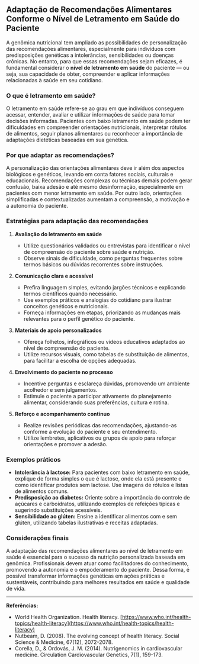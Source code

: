 
## Adaptação de Recomendações Alimentares Conforme o Nível de Letramento em Saúde do Paciente

A genômica nutricional tem ampliado as possibilidades de personalização das recomendações alimentares, especialmente para indivíduos com predisposições genéticas a intolerâncias, sensibilidades ou doenças crônicas. No entanto, para que essas recomendações sejam eficazes, é fundamental considerar o **nível de letramento em saúde** do paciente — ou seja, sua capacidade de obter, compreender e aplicar informações relacionadas à saúde em seu cotidiano.

### O que é letramento em saúde?

O letramento em saúde refere-se ao grau em que indivíduos conseguem acessar, entender, avaliar e utilizar informações de saúde para tomar decisões informadas. Pacientes com baixo letramento em saúde podem ter dificuldades em compreender orientações nutricionais, interpretar rótulos de alimentos, seguir planos alimentares ou reconhecer a importância de adaptações dietéticas baseadas em sua genética.

### Por que adaptar as recomendações?

A personalização das orientações alimentares deve ir além dos aspectos biológicos e genéticos, levando em conta fatores sociais, culturais e educacionais. Recomendações complexas ou técnicas demais podem gerar confusão, baixa adesão e até mesmo desinformação, especialmente em pacientes com menor letramento em saúde. Por outro lado, orientações simplificadas e contextualizadas aumentam a compreensão, a motivação e a autonomia do paciente.

### Estratégias para adaptação das recomendações

1. **Avaliação do letramento em saúde**
   - Utilize questionários validados ou entrevistas para identificar o nível de compreensão do paciente sobre saúde e nutrição.
   - Observe sinais de dificuldade, como perguntas frequentes sobre termos básicos ou dúvidas recorrentes sobre instruções.

2. **Comunicação clara e acessível**
   - Prefira linguagem simples, evitando jargões técnicos e explicando termos científicos quando necessário.
   - Use exemplos práticos e analogias do cotidiano para ilustrar conceitos genéticos e nutricionais.
   - Forneça informações em etapas, priorizando as mudanças mais relevantes para o perfil genético do paciente.

3. **Materiais de apoio personalizados**
   - Ofereça folhetos, infográficos ou vídeos educativos adaptados ao nível de compreensão do paciente.
   - Utilize recursos visuais, como tabelas de substituição de alimentos, para facilitar a escolha de opções adequadas.

4. **Envolvimento do paciente no processo**
   - Incentive perguntas e esclareça dúvidas, promovendo um ambiente acolhedor e sem julgamentos.
   - Estimule o paciente a participar ativamente do planejamento alimentar, considerando suas preferências, cultura e rotina.

5. **Reforço e acompanhamento contínuo**
   - Realize revisões periódicas das recomendações, ajustando-as conforme a evolução do paciente e seu entendimento.
   - Utilize lembretes, aplicativos ou grupos de apoio para reforçar orientações e promover a adesão.

### Exemplos práticos

- **Intolerância à lactose:** Para pacientes com baixo letramento em saúde, explique de forma simples o que é lactose, onde ela está presente e como identificar produtos sem lactose. Use imagens de rótulos e listas de alimentos comuns.
- **Predisposição ao diabetes:** Oriente sobre a importância do controle de açúcares e carboidratos, utilizando exemplos de refeições típicas e sugerindo substituições acessíveis.
- **Sensibilidade ao glúten:** Ensine a identificar alimentos com e sem glúten, utilizando tabelas ilustrativas e receitas adaptadas.

### Considerações finais

A adaptação das recomendações alimentares ao nível de letramento em saúde é essencial para o sucesso da nutrição personalizada baseada em genômica. Profissionais devem atuar como facilitadores do conhecimento, promovendo a autonomia e o empoderamento do paciente. Dessa forma, é possível transformar informações genéticas em ações práticas e sustentáveis, contribuindo para melhores resultados em saúde e qualidade de vida.

---

**Referências:**

- World Health Organization. Health literacy. [https://www.who.int/health-topics/health-literacy](https://www.who.int/health-topics/health-literacy)
- Nutbeam, D. (2008). The evolving concept of health literacy. Social Science & Medicine, 67(12), 2072-2078.
- Corella, D., & Ordovás, J. M. (2014). Nutrigenomics in cardiovascular medicine. Circulation Cardiovascular Genetics, 7(1), 159-173.
```
